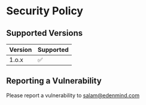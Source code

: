 # Security Policy

## Supported Versions

| Version | Supported          |
| ------- | ------------------ |
| 1.o.x   | :white_check_mark: |

## Reporting a Vulnerability

Please report a vulnerability to salam@edenmind.com
